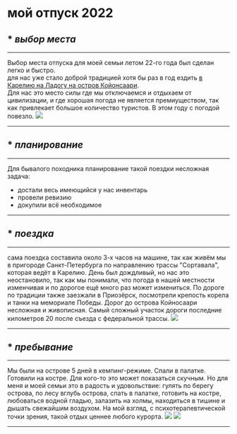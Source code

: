 # мой отпуск 2022  
## * ***выбор места***
***
Выбор места отпуска для моей семьи летом 22-го года был сделан легко и быстро.   
для нас уже стало доброй традицией хотя бы раз в год ездить [в Карелию на Ладогу на остров Койонсаари](https://ru.wikipedia.org/wiki/Койонсаари).     
Для нас это место силы где мы отключаемся и отдыхаем от цивилизации, и где хорошая погода не является премиуществом, так как привлекает большое количество туристов. В этом году с погодой повезло. 
![](a2.jpg)  
***
## * ***планирование***   
***
Для бывалого походника планирование такой поездки несложная задача:
- достали весь имеющийся у нас инвентарь
- провели ревизию
- докупили всё необходимое
***
## * ***поездка*** 
***
 сама поездка составила около 3-х часов на машине, так как живём мы в пригороде Санкт-Петербурга по направлению трассы "Сортавала", которая ведёт в Карелию. День был дождливый, но нас это неостановило, так как мы понимали, что погода в нашей местности изменчивая и по дорогое ещё много раз может измениться. По дороге по традиции также заезжали в Приозёрск, посмотрели крепость корела и танки на мемориале Победы. Дорог до острова Койносаари несложная и живописная. Самый сложный участок дороги последние километров 20 после съезда с федеральной трассы. 
 ![](a3.jpg)
***
## * ***пребывание***
*** 
Мы были на острове 5 дней в кемпинг-режиме. Спали в палатке. Готовили на костре. Для кого-то это может показаться скучным. Но для меня и моей семьи это в радость и удовольствие: гулять по берегу острова, по лесу вглубь острова, спать в палатке, готовить на костре, любоваться водной гладью, залазить на холмы, находиться в тишине и дышать свежайшим воздухом. На мой взгляд, с психотерапевтической точки зрения, такой отдых ценнее любого курорта.
 ![](a4.jpg)
![](a1.jpg)
***


